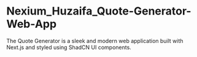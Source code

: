 # Nexium_Huzaifa_Quote-Generator-Web-App
The Quote Generator is a sleek and modern web application built with Next.js and styled using ShadCN UI components. 
